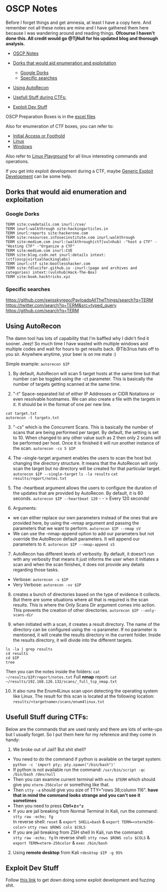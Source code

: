 # OSCP Notes

Before I forget things and get amnesia, at least I have a copy here. And remember not all these notes are mine and I have gathered them here because I was wandering around and reading things. **Ofcourse I haven't done this. All credit would go @TjNull for his updated blog and thorough analysis.** 

<!-- TOC -->

 - [OSCP Notes](#oscp-notes)

  - [Dorks that would aid enumeration and exploitation](#dorks-that-would-aid-enumeration-and-exploitation)

    - [Google Dorks](#google-dorks)
    - [Specific searches](#specific-searches)

  - [Using AutoRecon](#using-autorecon)
  - [Usefull Stuff during CTFs:](#usefull-stuff-during-ctfs)
  - [Exploit Dev Stuff](#exploit-dev-stuff) 

<!-- /TOC -->

 OSCP Preparation Boxes is in the [excel files](/offensive/NetSecFocus%20Trophy%20Room.xlsx)

Also for enumeration of CTF boxes, you can refer to:

- [Initial Access or Foothold](/offensive/initial_access.md)
- [Linux](/offensive/enumeration-linux.md)
- [Windows](/offensive/enumeration-windows.md)

Also refer to [Linux Playground](/offensive/linux-playground.md) for all linux interesting commands and operations.

If you get into exploit development during a CTF, maybe [Generic Exploit Development](/offensive/exploit_development.md) can be some help.

## Dorks that would aid enumeration and exploitation

### Google Dorks

```
TERM site:cvedetails.com inurl:/cve/
TERM inurl:walkthrough site:hackingarticles.in
TERM inurl:reports site:hackerone.com
TERM site:resources.infosecinstitute.com inurl:walkthrough
TERM site:medium.com inurl:(walkthrough|ctf|vulnhub) -"host a CTF" -"Hosting CTF" -"Organize a CTF"
TERM site:medium.com inurl:CVE
TERM site:blog.csdn.net inurl:details intext:(ctf|oscp|virtualhackinglabs)
TERM inurl:ctf site:bootlesshacker.com
TERM site:fdlucifer.github.io -inurl:(page and archives and categories) intext:(vulnhub|Hack-The-Box)
TERM site:book.hacktricks.xyz
```

### Specific searches

<https://github.com/swisskyrepo/PayloadsAllTheThings/search?q=TERM><br>
<https://twitter.com/search?q=TERM&src=typed_query><br>
<https://github.com/search?q=TERM><br>

## Using AutoRecon

The damn tool has lots of capability that I'm baffled why I didn't find it sooner. Jeez! So much time I have wasted with multiple windows and multiple codes and wait for hours to get results back. @Tib3rius hats off to you sir. Anywhere anytime, your beer is on me mate :)

Simple example: `autorecon $IP`

1. By default, AutoRecon will scan 5 target hosts at the same time but that number can be toggled using the -ct parameter. This is basically the number of targets getting scanned at the same time.

2. "-t" Space-separated list of either IP Addresses or CIDR Notations or even resolvable hostnames. We can also create a file with the targets in it. It should be in the format of one per new line.

  ```
  cat target.txt
  autorecon -t targets.txt
  ```

3. "-cs" which is the Concurrent Scans. This is basically the number of scans that are being performed per target. By default, the setting is set to 10\. When changed to any other value such as 2 then only 2 scans will be performed per host. Once it is finished it will run another instance of the scan. `autorecon -cs 5 $IP`

4. The –single-target argument enables the users to scan the host but changing the directory structure. It means that the AutoRecon will only scan the target but no directory will be created for that particular target. `autorecon $IP --single-target` `ls -la results` `cat results/report/notes.txt`

5. The –heartbeat argument allows the users to configure the duration of the updates that are provided by AutoRecon. By default, it is 60 seconds. `autorecon $IP --heartbeat 120` - - > Every 120 seconds!

6. Arguments:

  - we can either replace our own parameters instead of the ones that are provided here, by using the –nmap argument and passing the parameters that we want to perform. `autorecon $IP --nmap sV`
  - We can use the –nmap-append option to add our parameters but not override the AutoRecon default parameters. It will append our parameters to it. `autorecon $IP --nmap-append sS`

7. AutoRecon has different levels of verbosity. By default, it doesn't run with any verbosity that means it just informs the user when it initiates a scan and when the scan finishes, it does not provide any details regarding those tasks.

  - Verbose: `autorecon -v $IP`
  - Very Verbose: `autorecon -vv $IP`

8. creates a bunch of directories based on the type of evidence it collects. But there are some situations where all that is required is the scan results. This is where the Only Scans Dir argument comes into action. This prevents the creation of other directories. `autorecon $IP --only-scans-dir`

9. when initiated with a scan, it creates a result directory. The name of the directory can be configured using the -o parameter. If no parameter is mentioned, it will create the results directory in the current folder. Inside the results directory, it will divide into the different targets.

  ```
  ls -la | grep results
  cd results
  cd $IP
  tree
  ```

  Then you can the notes inside the folders: `cat ~/results/$IP/report/notes.txt` Full **nmap** report: `cat ~/results/192.168.126.132/scans/_full_tcp_nmap.txt`

10. It also runs the Enum4Linux scan upon detecting the operating system like Linux. The result for this scan is located at the following location: `results/<targetname>/scans/enum4linux.txt`

## Usefull Stuff during CTFs:

Below are the commands that are used rarely and there are lots of write-ups but I usually forget. So I put them here for my reference and they come in handy:

1. We broke out of Jail? But shit shell?

  - You need to do the command if python is available on the target system: `python -c 'import pty; pty.spawn("/bin/bash")'`
  - If python is not available run the command: `/usr/bin/script -qc /bin/bash /dev/null`
  - Then you can examine current terminal with `echo $TERM` which should give you `xterm-256color` or something like that.
  - Then `stty -a` should give you size of TTY="rows 38;column 116". **have that in mind the command looks strange and you can't see it sometimes**
  - Then you need to press **Ctrl+z=`^z`**
  - If you are jail breaking from Normal Terminal In Kali, run the command:<br>
    `stty raw -echo; fg`<br>
    In reverse shell: `reset` & `export SHELL=bash` & `export TERM=<xterm256-color>` `stty rows $ROWS cols $COLS`
  - If you are jail breaking from ZSH shell In Kali, run the command:<br>
    `stty raw -echo; fg` In reverse shell: `stty rows $ROWS cols $COLS` & `export TERM=xterm-256color` & `exec /bin/bash`

2. Using **remote desktop** from Kali `rdesktop $IP -g 95%`

## Exploit Dev Stuff

Follow [this link](offensive/exploit_development.md) to get down doing some exploit development and fuzzing shit.
